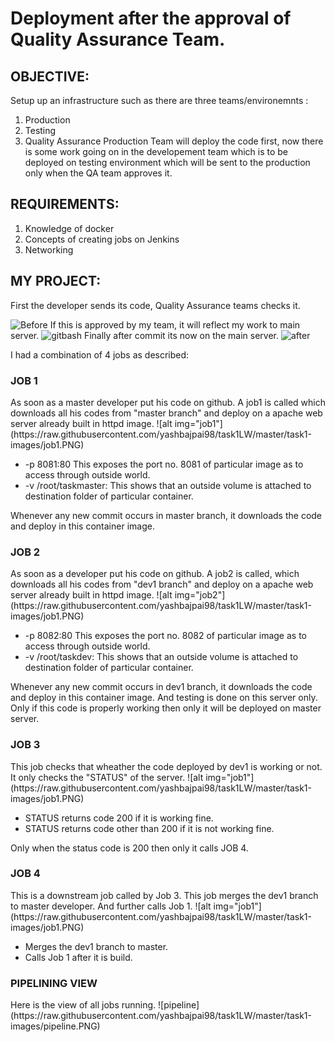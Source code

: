 <h1>Deployment after the approval of Quality Assurance Team.</h1>
<h2>OBJECTIVE:</h2>
Setup up an infrastructure such as there are three teams/environemnts :

1. Production
2. Testing
3. Quality Assurance
Production Team will deploy the code first, now there is some work going on in the developement team which is to be deployed on testing environment which will be sent to the production only when the QA team approves it.

<h2>REQUIREMENTS:</h2>
<ol>
<li>Knowledge of docker</li>
<li>Concepts of creating jobs on Jenkins</li>
<li>Networking</li>
</ol>

<h2>MY PROJECT:</h2>
First the developer sends its code, Quality Assurance teams checks it.

![Before](https://raw.githubusercontent.com/yashbajpai98/task1LW/master/task1-images/master-before.PNG)
 If this is approved by my team, it will reflect my work to main server.
  ![gitbash](https://raw.githubusercontent.com/yashbajpai98/task1LW/master/task1-images/gitbash.PNG)
Finally after commit its now on the main server. 
 ![after](https://raw.githubusercontent.com/yashbajpai98/task1LW/master/task1-images/master-after.PNG)

I had a combination of 4 jobs as described:
<h3>JOB 1</h3>
As soon as a master developer put his code on github. A job1 is called which downloads all his codes from "master branch" and deploy on a apache web server already built in httpd image.
![alt img="job1"](https://raw.githubusercontent.com/yashbajpai98/task1LW/master/task1-images/job1.PNG)
<ul>
  <li> -p 8081:80 This exposes the port no. 8081 of particular image as to access through outside world. </li>
  <li> -v /root/taskmaster: This shows that an outside volume is attached to destination folder of particular container.
</ul>
Whenever any new commit occurs in master branch, it downloads the code and deploy in this container image.

<h3>JOB 2</h3>
As soon as a developer put his code on github. A job2 is called, which downloads all his codes from "dev1 branch" and deploy on a apache web server already built in httpd image.
![alt img="job2"](https://raw.githubusercontent.com/yashbajpai98/task1LW/master/task1-images/job1.PNG)
<ul>
  <li> -p 8082:80 This exposes the port no. 8082 of particular image as to access through outside world. </li>
  <li> -v /root/taskdev: This shows that an outside volume is attached to destination folder of particular container.
</ul>
Whenever any new commit occurs in dev1 branch, it downloads the code and deploy in this container image. And testing is done on this server only. Only if this code is properly working then only it will be deployed on master server.

<h3>JOB 3</h3>
This job checks that wheather the code deployed by dev1 is working or not. It only checks the "STATUS" of the server.
![alt img="job1"](https://raw.githubusercontent.com/yashbajpai98/task1LW/master/task1-images/job1.PNG)
<ul>
  <li> STATUS returns code 200 if it is working fine. </li>
  <li> STATUS returns code other than 200 if it is not working fine. </li>
 </ul>
Only when the status code is 200 then only it calls JOB 4.

<h3>JOB 4</h3>
This is a downstream job called by Job 3. This job merges the dev1 branch to master developer. And further calls Job 1.
![alt img="job1"](https://raw.githubusercontent.com/yashbajpai98/task1LW/master/task1-images/job1.PNG)
<ul>
  <li> Merges the dev1 branch to master.</li>
  <li> Calls Job 1 after it is build.</li>
 </ul>
 
 
<h3>PIPELINING VIEW</h3>
Here is the view of all jobs running.
![pipeline](https://raw.githubusercontent.com/yashbajpai98/task1LW/master/task1-images/pipeline.PNG)

